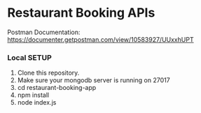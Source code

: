 # Restaurant Booking APIs

Postman Documentation: https://documenter.getpostman.com/view/10583927/UUxxhUPT


### Local SETUP
1. Clone this repository.
2. Make sure your mongodb server is running on 27017
3. cd restaurant-booking-app
4. npm install
5. node index.js
